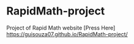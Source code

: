 # RapidMath-project
 Project of Rapid Math website
 [Press Here] https://guisouza07.github.io/RapidMath-project/

